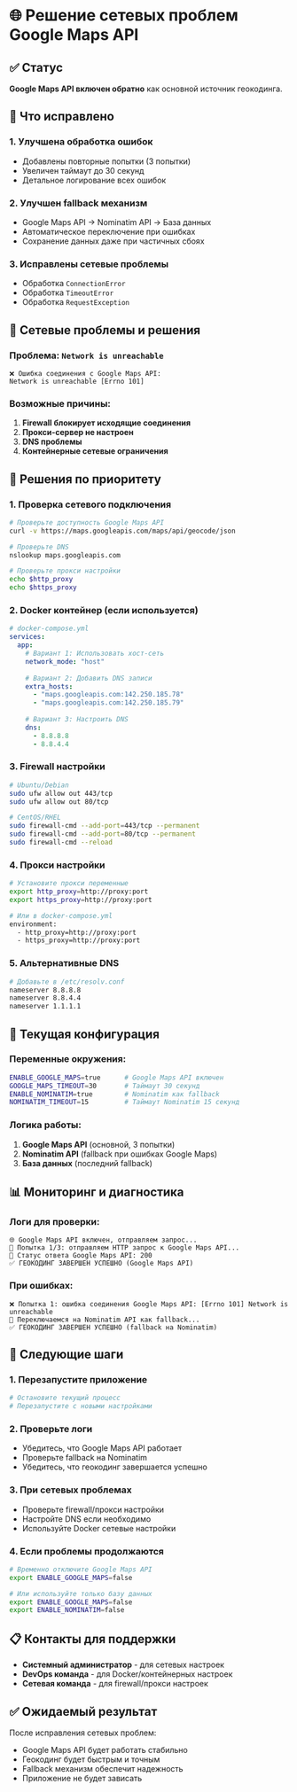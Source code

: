# 🌐 Решение сетевых проблем Google Maps API

## ✅ Статус
**Google Maps API включен обратно** как основной источник геокодинга.

## 🔧 Что исправлено

### 1. **Улучшена обработка ошибок**
- Добавлены повторные попытки (3 попытки)
- Увеличен таймаут до 30 секунд
- Детальное логирование всех ошибок

### 2. **Улучшен fallback механизм**
- Google Maps API → Nominatim API → База данных
- Автоматическое переключение при ошибках
- Сохранение данных даже при частичных сбоях

### 3. **Исправлены сетевые проблемы**
- Обработка `ConnectionError`
- Обработка `TimeoutError`
- Обработка `RequestException`

## 🚨 Сетевые проблемы и решения

### Проблема: `Network is unreachable`
```
❌ Ошибка соединения с Google Maps API: 
Network is unreachable [Errno 101]
```

### Возможные причины:
1. **Firewall блокирует исходящие соединения**
2. **Прокси-сервер не настроен**
3. **DNS проблемы**
4. **Контейнерные сетевые ограничения**

## 🔧 Решения по приоритету

### 1. **Проверка сетевого подключения**
```bash
# Проверьте доступность Google Maps API
curl -v https://maps.googleapis.com/maps/api/geocode/json

# Проверьте DNS
nslookup maps.googleapis.com

# Проверьте прокси настройки
echo $http_proxy
echo $https_proxy
```

### 2. **Docker контейнер (если используется)**
```yaml
# docker-compose.yml
services:
  app:
    # Вариант 1: Использовать хост-сеть
    network_mode: "host"
    
    # Вариант 2: Добавить DNS записи
    extra_hosts:
      - "maps.googleapis.com:142.250.185.78"
      - "maps.googleapis.com:142.250.185.79"
    
    # Вариант 3: Настроить DNS
    dns:
      - 8.8.8.8
      - 8.8.4.4
```

### 3. **Firewall настройки**
```bash
# Ubuntu/Debian
sudo ufw allow out 443/tcp
sudo ufw allow out 80/tcp

# CentOS/RHEL
sudo firewall-cmd --add-port=443/tcp --permanent
sudo firewall-cmd --add-port=80/tcp --permanent
sudo firewall-cmd --reload
```

### 4. **Прокси настройки**
```bash
# Установите прокси переменные
export http_proxy=http://proxy:port
export https_proxy=http://proxy:port

# Или в docker-compose.yml
environment:
  - http_proxy=http://proxy:port
  - https_proxy=http://proxy:port
```

### 5. **Альтернативные DNS**
```bash
# Добавьте в /etc/resolv.conf
nameserver 8.8.8.8
nameserver 8.8.4.4
nameserver 1.1.1.1
```

## 🎯 Текущая конфигурация

### Переменные окружения:
```bash
ENABLE_GOOGLE_MAPS=true      # Google Maps API включен
GOOGLE_MAPS_TIMEOUT=30       # Таймаут 30 секунд
ENABLE_NOMINATIM=true        # Nominatim как fallback
NOMINATIM_TIMEOUT=15         # Таймаут Nominatim 15 секунд
```

### Логика работы:
1. **Google Maps API** (основной, 3 попытки)
2. **Nominatim API** (fallback при ошибках Google Maps)
3. **База данных** (последний fallback)

## 📊 Мониторинг и диагностика

### Логи для проверки:
```
🌐 Google Maps API включен, отправляем запрос...
🔄 Попытка 1/3: отправляем HTTP запрос к Google Maps API...
📡 Статус ответа Google Maps API: 200
✅ ГЕОКОДИНГ ЗАВЕРШЕН УСПЕШНО (Google Maps API)
```

### При ошибках:
```
❌ Попытка 1: ошибка соединения Google Maps API: [Errno 101] Network is unreachable
🔄 Переключаемся на Nominatim API как fallback...
✅ ГЕОКОДИНГ ЗАВЕРШЕН УСПЕШНО (fallback на Nominatim)
```

## 🚀 Следующие шаги

### 1. **Перезапустите приложение**
```bash
# Остановите текущий процесс
# Перезапустите с новыми настройками
```

### 2. **Проверьте логи**
- Убедитесь, что Google Maps API работает
- Проверьте fallback на Nominatim
- Убедитесь, что геокодинг завершается успешно

### 3. **При сетевых проблемах**
- Проверьте firewall/прокси настройки
- Настройте DNS если необходимо
- Используйте Docker сетевые настройки

### 4. **Если проблемы продолжаются**
```bash
# Временно отключите Google Maps API
export ENABLE_GOOGLE_MAPS=false

# Или используйте только базу данных
export ENABLE_GOOGLE_MAPS=false
export ENABLE_NOMINATIM=false
```

## 📋 Контакты для поддержки

- **Системный администратор** - для сетевых настроек
- **DevOps команда** - для Docker/контейнерных настроек
- **Сетевая команда** - для firewall/прокси настроек

## ✅ Ожидаемый результат

После исправления сетевых проблем:
- Google Maps API будет работать стабильно
- Геокодинг будет быстрым и точным
- Fallback механизм обеспечит надежность
- Приложение не будет зависать

